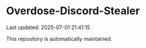 # Overdose-Discord-Stealer

Last updated: 2025-07-01 21:41:15

This repository is automatically maintained.
